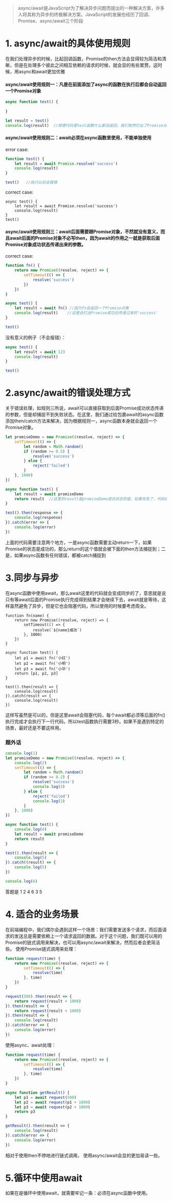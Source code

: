
> async/await是JavaScript为了解决异步问题而提出的一种解决方案，许多人将其称为异步的终极解决方案。JavaScript的发展也经历了回调、Promise、async/await三个阶段

# 1. async/await的具体使用规则

在我们处理异步的时候，比起回调函数，Promise的then方法会显得较为简洁和清晰，但是在处理多个彼此之间相互依赖的请求的时候，就会显的有些累赘。这时候，用async和await更加优雅

####  async/await使用规则一：凡是在前面添加了async的函数在执行后都会自动返回一个Promise对象

```js
async function test() {
    
}

let result = test()
console.log(result)  //即便代码里test函数什么都没返回，我们依然打出了Promise对象

```

#### async/await使用规则二：await必须在async函数里使用，不能单独使用

error case:

```js
function test() {
    let result = await Promise.resolve('success')
    console.log(result)
}

test()   //执行以后会报错

```

correct case: 

```JS
async test() {
    let result = await Promise.resolve('success')
    console.log(result)
}
test()

```

#### async/await使用规则三：await后面需要跟Promise对象，不然就没有意义，而且await后面的Promise对象不必写then，因为await的作用之一就是获取后面Promise对象成功状态传递出来的参数。

correct case:

```js
function fn() {
    return new Promise((resolve, reject) => {
        setTimeout(() => {
            resolve('success')
        })
    })
}

async test() {
    let result = await fn() //因为fn会返回一个Promise对象
    console.log(result)    //这里会打出Promise成功后传递过来的'success'
}

test()

```

没有意义的例子（不会报错）：

```js
async test() {
    let result = await 123
    console.log(result)
}

test()

```

# 2.async/await的错误处理方式

关于错误处理，如规则三所说，await可以直接获取到后面Promise成功状态传递的参数，但是却捕捉不到失败状态。在这里，我们通过给包裹await的async函数添加then/catch方法来解决，因为根据规则一，async函数本身就会返回一个Promise对象。

```js
let promiseDemo = new Promise((resolve, reject) => {
    setTimeout(() => {
        let random = Math.random()
        if (random >= 0.5) {
            resolve('success')
        } else {
            reject('failed')
        }   
    }, 1000)
})

async function test() {
    let result = await promiseDemo
    return result  //这里的result是promiseDemo成功状态的值，如果失败了，代码就直接跳到下面的catch了
}

test().then(response => {
    console.log(response) 
}).catch(error => {
    console.log(error)
})

```

上面的代码需要注意两个地方，一是async函数需要主动return一下，如果Promise的状态是成功的，那么return的这个值就会被下面的then方法捕捉到；二是，如果async函数有任何错误，都被catch捕捉到

# 3.同步与异步

在async函数中使用await，那么await这里的代码就会变成同步的了，意思就是说只有等await后面的Promise执行完成得到结果才会继续下去，await就是等待，这样虽然避免了异步，但是它也会阻塞代码，所以使用的时候要考虑周全。

```JS
function fn(name) {
    return new Promise((resolve, reject) => {
        setTimeout(() => {
            resolve(`${name}成功`)
        }, 1000)
    })
}

async function test() {
    let p1 = await fn('小红')
    let p2 = await fn('小明')
    let p3 = await fn('小华')
    return [p1, p2, p3]
}

test().then(result => {
    console.log(result)
}).catch(result => {
    console.log(result)
})

```

这样写虽然是可以的，但是这里await会阻塞代码，每个await都必须等后面的fn()执行完成才会执行下一行代码，所以test函数执行需要3秒。如果不是遇到特定的场景，最好还是不要这样用。

### 题外话

```js
console.log(1)
let promiseDemo = new Promise((resolve, reject) => {
    console.log(2)
    setTimeout(() => {
        let random = Math.random()
        if (random >= 0.2) {
            resolve('success')
            console.log(3)
        } else {
            reject('failed')
            console.log(3)
        }   
    }, 1000)
})

async function test() {
    console.log(4)
    let result = await promiseDemo
    return result
}

test().then(result => {
    console.log(5)
}).catch((result) => {
    console.log(5)
})

console.log(6)

```
答题是 1 2 4 6 3 5

# 4. 适合的业务场景 

在前端编程中，我们偶尔会遇到这样一个场景：我们需要发送多个请求，而后面请求的发送总是需要依赖上一个请求返回的数据。对于这个问题，我们既可以用的Promise的链式调用来解决，也可以用async/await来解决，然而后者会更简洁些。
使用Promise链式调用来处理：

```js
function request(time) {
    return new Promise((resolve, reject) => {
        setTimeout(() => {
            resolve(time)
        }, time)
    })
}

request(500).then(result => {
    return request(result + 1000)
}).then(result => {
    return request(result + 1000)
}).then(result => {
    console.log(result)
}).catch(error => {
    console.log(error)
}) 

```

使用async、await处理：

```js
function request(time) {
    return new Promise((resolve, reject) => {
        setTimeout(() => {
            resolve(time)
        }, time)
    })
}

async function getResult() {
    let p1 = await request(500)
    let p2 = await request(p1 + 1000)
    let p3 = await request(p2 + 1000)
    return p3
}

getResult().then(result => {
    console.log(result)
}).catch(error => {
    console.log(error)
})

```

相对于使用then不停地进行链式调用， 使用async/await会显的更加易读一些。

# 5.循环中使用await

如果在是循环中使用await，就需要牢记一条：必须在async函数中使用。
